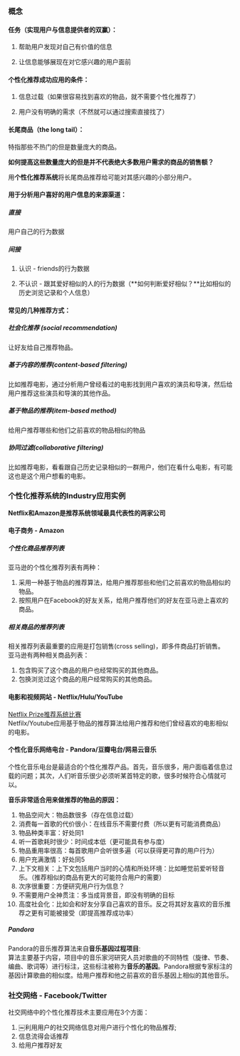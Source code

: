 ### 概念

#### 任务（实现用户与信息提供者的双赢）：

1. 帮助用户发现对自己有价值的信息

2. 让信息能够展现在对它感兴趣的用户面前


#### 个性化推荐成功应用的条件：

1. 信息过载（如果很容易找到喜欢的物品，就不需要个性化推荐了）

2. 用户没有明确的需求（不然就可以通过搜索直接找了）


#### 长尾商品（the long tail）：

特指那些不热门的但是数量庞大的商品。


**如何提高这些数量庞大的但是并不代表绝大多数用户需求的商品的销售额？**

用**个性化推荐系统**将长尾商品推荐给可能对其感兴趣的小部分用户。


#### 用于分析用户喜好的用户信息的来源渠道：

##### 直接
用户自己的行为数据

##### 间接
1. 认识 - friends的行为数据

2. 不认识 - 跟其爱好相似的人的行为数据（**如何判断爱好相似？**比如相似的历史浏览记录和个人信息）


#### 常见的几种推荐方式：

##### 社会化推荐 (social recommendation)
让好友给自己推荐物品。

##### 基于内容的推荐(content-based filtering)
比如推荐电影，通过分析用户曾经看过的电影找到用户喜欢的演员和导演，然后给用户推荐这些演员和导演的其他作品。

##### 基于物品的推荐(item-based method)
给用户推荐哪些和他们之前喜欢的物品相似的物品

##### 协同过滤(collaborative filtering)
比如推荐电影，看看跟自己历史记录相似的一群用户，他们在看什么电影，有可能这也是这个用户想看的电影。



### 个性化推荐系统的Industry应用实例
**Netflix和Amazon是推荐系统领域最具代表性的两家公司**

#### 电子商务 - Amazon
##### 个性化商品推荐列表
亚马逊的个性化推荐列表有两种：    
1. 采用一种基于物品的推荐算法，给用户推荐那些和他们之前喜欢的物品相似的物品。  
2. 按照用户在Facebook的好友关系，给用户推荐他们的好友在亚马逊上喜欢的商品。

##### 相关商品的推荐列表
相关推荐列表最重要的应用是打包销售(cross selling)，即多件商品打折销售。  
亚马逊有两种相关商品列表：  
1. 包含购买了这个商品的用户也经常购买的其他商品。  
2. 包换浏览过这个商品的用户经常购买的其他商品。

#### 电影和视频网站 - Netflix/Hulu/YouTube
[Netflix Prize推荐系统比赛](http://netflixprize.com/)  
Netfilx/Youtube应用基于物品的推荐算法给用户推荐和他们曾经喜欢的电影相似的电影。

#### 个性化音乐网络电台 - Pandora/豆瓣电台/网易云音乐
个性化音乐电台是最适合的个性化推荐产品。首先，音乐很多，用户面临着信息过载的问题；其次，人们听音乐很少必须听某首特定的歌，很多时候符合心情就可以。

**音乐非常适合用来做推荐的物品的原因：**  
1. 物品空间大：物品数很多（存在信息过载）  
2. 消费每一首歌的代价很小：在线音乐不需要付费（所以更有可能消费商品）  
3. 物品种类丰富：好处同1  
4. 听一首歌耗时很少：时间成本低（更可能具有参与度）  
5. 物品重用率很高：每首歌用户会听很多遍（可以获得更可靠的用户行为）  
6. 用户充满激情：好处同5  
7. 上下文相关：上下文包括用户当时的心情和所处环境：比如睡觉前爱听轻音乐。（推荐相似的商品有更大的可能符合用户的需要）  
8. 次序很重要：方便研究用户行为信息？  
9. 不需要用户全神贯注：多当成背景音，即没有明确的目标  
10. 高度社会化：比如会和好友分享自己喜欢的音乐。反之将其好友喜欢的音乐推荐之更有可能被接受（即提高推荐成功率）  

##### Pandora
Pandora的音乐推荐算法来自**音乐基因过程项目**:   
算法主要基于内容，项目中的音乐家河研究人员对歌曲的不同特性（旋律、节奏、编曲、歌词等）进行标注，这些标注被称为**音乐的基因**。Pandora根据专家标注的基因计算歌曲的相似度。给用户推荐和他之前喜欢的音乐基因上相似的其他音乐。

### 社交网络 - Facebook/Twitter
社交网络中的个性化推荐技术主要应用在3个方面：  
1. ￼利用用户的社交网络信息对用户进行个性化的物品推荐;  
2. 信息流得会话推荐    
3. 给用户推荐好友  